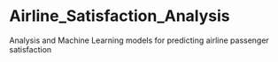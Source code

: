 # Airline_Satisfaction_Analysis
Analysis and Machine Learning models for predicting airline passenger satisfaction
